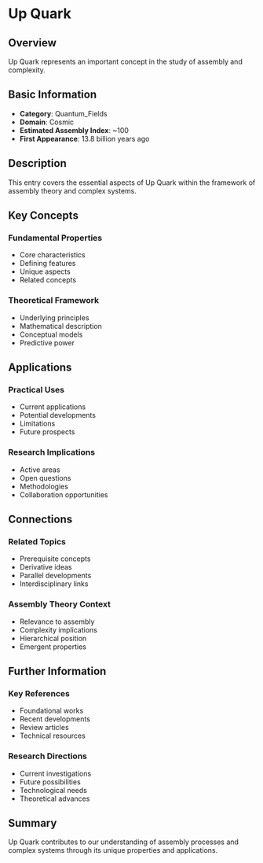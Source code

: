 # Up Quark

## Overview

Up Quark represents an important concept in the study of assembly and complexity.

## Basic Information

- **Category**: Quantum_Fields
- **Domain**: Cosmic
- **Estimated Assembly Index**: ~100
- **First Appearance**: 13.8 billion years ago

## Description

This entry covers the essential aspects of Up Quark within the framework of assembly theory and complex systems.

## Key Concepts

### Fundamental Properties
- Core characteristics
- Defining features
- Unique aspects
- Related concepts

### Theoretical Framework
- Underlying principles
- Mathematical description
- Conceptual models
- Predictive power

## Applications

### Practical Uses
- Current applications
- Potential developments
- Limitations
- Future prospects

### Research Implications
- Active areas
- Open questions
- Methodologies
- Collaboration opportunities

## Connections

### Related Topics
- Prerequisite concepts
- Derivative ideas
- Parallel developments
- Interdisciplinary links

### Assembly Theory Context
- Relevance to assembly
- Complexity implications
- Hierarchical position
- Emergent properties

## Further Information

### Key References
- Foundational works
- Recent developments
- Review articles
- Technical resources

### Research Directions
- Current investigations
- Future possibilities
- Technological needs
- Theoretical advances

## Summary

Up Quark contributes to our understanding of assembly processes and complex systems through its unique properties and applications.
